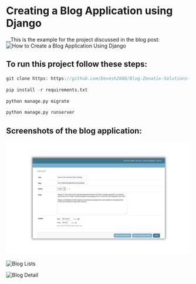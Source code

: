 # Creating a Blog Application using Django
__This is the example for the project discussed in the blog post:  
![How to Create a Blog Application Using Django
](static/img/how-create-blog-application-using-django.gif)

## To run this project follow these steps:
```javascript
git clone https: https://github.com/Devesh2808/Blog-Zenatix-Solutions-
```
```python
pip install -r requirements.txt
```
```python
python manage.py migrate
```
```python
python manage.py runserver
```
## Screenshots of the blog application:
![Adding blog post](static/img/add-post-blog-django.png)
  
![Blog Lists](static/img/blog-list-django.png)

![Blog Detail](static/img/blog-detail-django.png)
